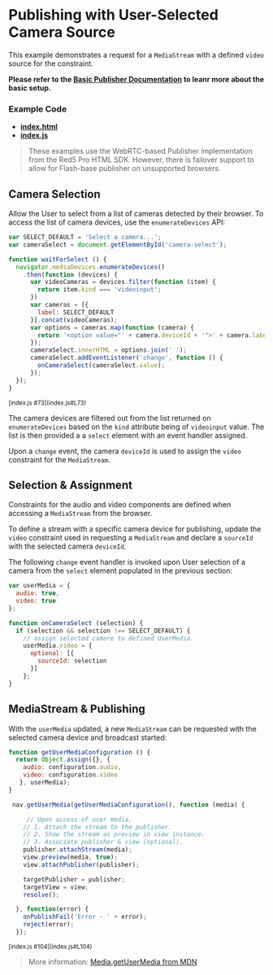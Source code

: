 # Publishing with User-Selected Camera Source
This example demonstrates a request for a `MediaStream` with a defined `video` source for the constraint.

**Please refer to the [Basic Publisher Documentation](../publish/README.md) to leanr more about the basic setup.**

### Example Code
- **[index.html](index.html)**
- **[index.js](index.js)**

> These examples use the WebRTC-based Publisher implementation from the Red5 Pro HTML SDK. However, there is failover support to allow for Flash-base publisher on unsupported browsers.

## Camera Selection
Allow the User to select from a list of cameras detected by their browser. To access the list of camera devices, use the `enumerateDevices` API:

```js
var SELECT_DEFAULT = 'Select a camera...';
var cameraSelect = document.getElementById('camera-select');

function waitForSelect () {
  navigator.mediaDevices.enumerateDevices()
    .then(function (devices) {
      var videoCameras = devices.filter(function (item) {
        return item.kind === 'videoinput';
      })
      var cameras = [{
        label: SELECT_DEFAULT
      }].concat(videoCameras);
      var options = cameras.map(function (camera) {
        return '<option value="' + camera.deviceId + '">' + camera.label + '</option>';
      });
      cameraSelect.innerHTML = options.join(' ');
      cameraSelect.addEventListener('change', function () {
        onCameraSelect(cameraSelect.value);
      });
  });
}
```

<sup>
[index.js #73](index.js#L73)
</sup>

The camera devices are filtered out from the list returned on `enumerateDevices` based on the `kind` attribute being of `videoinput` value. The list is then provided a a `select` element with an event handler assigned.

Upon a `change` event, the camera `deviceId` is used to assign the `video` constraint for the `MediaStream`.

## Selection & Assignment
Constraints for the audio and video components are defined when accessing a `MediaStream` from the browser.

To define a stream with a specific camera device for publishing, update the `video` constraint used in requesting a `MediaStream` and declare a `sourceId` with the selected camera `deviceId`.

The following `change` event handler is invoked upon User selection of a camera from the `select` element populated in the previous section:

```js
var userMedia = {
  audio: true,
  video: true
};

function onCameraSelect (selection) {
  if (selection && selection !== SELECT_DEFAULT) {
    // assign selected camere to defined UserMedia.
    userMedia.video = {
      optional: [{
        sourceId: selection
      }]
    };
}
```

## MediaStream & Publishing
With the `userMedia` updated, a new `MediaStream` can be requested with the selected camera device and broadcast started:

```js
function getUserMediaConfiguration () {
  return Object.assign({}, {
    audio: configuration.audio,
    video: configuration.video
   }, userMedia);
}

 nav.getUserMedia(getUserMediaConfiguration(), function (media) {

     // Upon access of user media,
    // 1. Attach the stream to the publisher.
    // 2. Show the stream as preview in view instance.
    // 3. Associate publisher & view (optional).
    publisher.attachStream(media);
    view.preview(media, true);
    view.attachPublisher(publisher);

    targetPublisher = publisher;
    targetView = view;
    resolve();

  }, function(error) {
    onPublishFail('Error - ' + error);
    reject(error);
  });
```

<sup>
[index.js #104](index.js#L104)
</sup>

> More information: [Media.getUserMedia from MDN](https://developer.mozilla.org/en-US/docs/Web/API/MediaDevices/getUserMedia)
